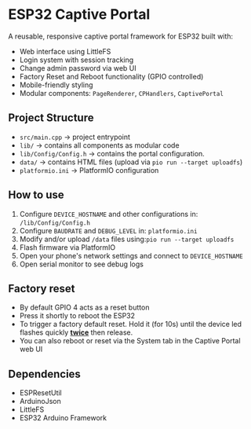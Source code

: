 # ESP32 Captive Portal

A reusable, responsive captive portal framework for ESP32 built with:

- Web interface using LittleFS
- Login system with session tracking
- Change admin password via web UI
- Factory Reset and Reboot functionality (GPIO controlled)
- Mobile-friendly styling
- Modular components: `PageRenderer`, `CPHandlers`, `CaptivePortal`

## Project Structure

- `src/main.cpp` → project entrypoint
- `lib/` → contains all components as modular code
- `lib/Config/Config.h` → contains the portal configuration.
- `data/` → contains HTML files (upload via `pio run --target uploadfs`)
- `platformio.ini` → PlatformIO configuration

## How to use

1. Configure `DEVICE_HOSTNAME` and other configurations in: `/lib/Config/Config.h`
2. Configure `BAUDRATE` and `DEBUG_LEVEL` in: `platformio.ini`
3. Modify and/or upload `/data` files using:`pio run --target uploadfs`
4. Flash firmware via PlatformIO
5. Open your phone's network settings and connect to `DEVICE_HOSTNAME`
6. Open serial monitor to see debug logs

## Factory reset

- By default GPIO 4 acts as a reset button
- Press it shortly to reboot the ESP32
- To trigger a factory default reset. Hold it (for 10s) until the device led flashes quickly **<u>twice</u>** then release.
- You can also reboot or reset via the System tab in the Captive Portal web UI

## Dependencies

- ESPResetUtil
- ArduinoJson
- LittleFS
- ESP32 Arduino Framework
